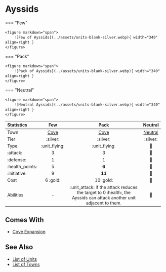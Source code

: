 # Ayssids

=== "Few"

    <figure markdown="span">
        ![Few of Ayssids](../assets/units-blank-silver.webp){ width="340" align=right }
    </figure>

=== "Pack"

    <figure markdown="span">
        ![Pack of Ayssids](../assets/units-blank-silver.webp){ width="340" align=right }
    </figure>

=== "Neutral"

    <figure markdown="span">
        ![Neutral Ayssids](../assets/units-blank-silver.webp){ width="340" align=right }
    </figure>


| Statistics | Few | Pack | Neutral |
| :--- | :---: | :---: | :---: |
| Town | [Cove](../towns/cove.md) | [Cove](../towns/cove.md) | [Neutral](../towns/neutral.md) |
| Tier | :silver: | :silver: | :silver: |
| Type | :unit_flying: | :unit_flying: | 🚧 |
| :attack: | 3 | 3 | 🚧 |
| :defense: | 1 | 1 | 🚧 |
| :health_points: | 5 | **6** | 🚧 |
| :initiative: | 9 | **11** | 🚧 |
| Cost | 6 :gold: | 10 :gold: | 🚧 |
| Abilities | - | :unit_attack: If the attack reduces the target to 0 :health:, the Ayssids can attack another unit adjacent to them. | 🚧 |


## Comes With

- [Cove Expansion](../content.md)


## See Also

- [List of Units](index.md)
- [List of Towns](../towns/index.md)